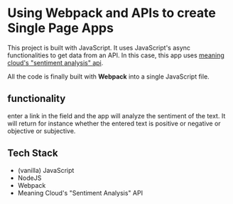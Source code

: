 # Using Webpack and APIs to create Single Page Apps

This project is built with JavaScript. It uses JavaScript's async functionalities to get data from an API. In this case, this app uses [meaning cloud's "sentiment analysis" api](https://www.meaningcloud.com/developer/sentiment-analysis/doc/what-is-sentiment-analysis).

All the code is finally built with __Webpack__ into a single JavaScript file.

## functionality

enter a link in the field and the app will analyze the sentiment of the text. It will return for instance whether the entered text is positive or negative or objective or subjective. 

## Tech Stack
- (vanilla) JavaScript
- NodeJS
- Webpack
- Meaning Cloud's "Sentiment Analysis" API